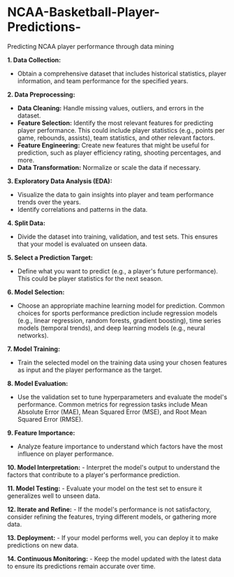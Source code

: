 # NCAA-Basketball-Player-Predictions-
Predicting NCAA player performance through data mining 

**1. Data Collection:**
   - Obtain a comprehensive dataset that includes historical statistics, player information, and team performance for the specified years.

**2. Data Preprocessing:**
   - **Data Cleaning:** Handle missing values, outliers, and errors in the dataset.
   - **Feature Selection:** Identify the most relevant features for predicting player performance. This could include player statistics (e.g., points per game, rebounds, assists), team statistics, and other relevant factors.
   - **Feature Engineering:** Create new features that might be useful for prediction, such as player efficiency rating, shooting percentages, and more.
   - **Data Transformation:** Normalize or scale the data if necessary.

**3. Exploratory Data Analysis (EDA):**
   - Visualize the data to gain insights into player and team performance trends over the years.
   - Identify correlations and patterns in the data.

**4. Split Data:**
   - Divide the dataset into training, validation, and test sets. This ensures that your model is evaluated on unseen data.

**5. Select a Prediction Target:**
   - Define what you want to predict (e.g., a player's future performance). This could be player statistics for the next season.

**6. Model Selection:**
   - Choose an appropriate machine learning model for prediction. Common choices for sports performance prediction include regression models (e.g., linear regression, random forests, gradient boosting), time series models (temporal trends), and deep learning models (e.g., neural networks).

**7. Model Training:**
   - Train the selected model on the training data using your chosen features as input and the player performance as the target.

**8. Model Evaluation:**
   - Use the validation set to tune hyperparameters and evaluate the model's performance. Common metrics for regression tasks include Mean Absolute Error (MAE), Mean Squared Error (MSE), and Root Mean Squared Error (RMSE).

**9. Feature Importance:**
   - Analyze feature importance to understand which factors have the most influence on player performance.

**10. Model Interpretation:**
    - Interpret the model's output to understand the factors that contribute to a player's performance prediction.

**11. Model Testing:**
    - Evaluate your model on the test set to ensure it generalizes well to unseen data.

**12. Iterate and Refine:**
    - If the model's performance is not satisfactory, consider refining the features, trying different models, or gathering more data.

**13. Deployment:**
    - If your model performs well, you can deploy it to make predictions on new data.

**14. Continuous Monitoring:**
    - Keep the model updated with the latest data to ensure its predictions remain accurate over time.
